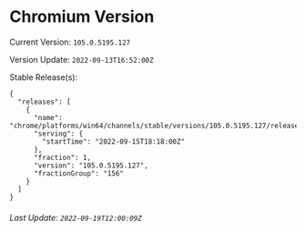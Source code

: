 # Chromium Version

Current Version: `105.0.5195.127`

Version Update: `2022-09-13T16:52:00Z`

Stable Release(s):
```
{
  "releases": [
    {
      "name": "chrome/platforms/win64/channels/stable/versions/105.0.5195.127/releases/1663265880",
      "serving": {
        "startTime": "2022-09-15T18:18:00Z"
      },
      "fraction": 1,
      "version": "105.0.5195.127",
      "fractionGroup": "156"
    }
  ]
}
```

###### Last Update: `2022-09-19T12:00:09Z`
